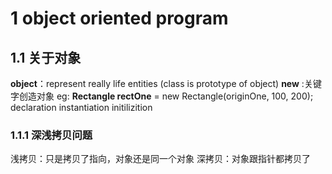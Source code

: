 # 1 object oriented program
## 1.1 关于对象
**object**：represent really life entities
(class is prototype of object)
**new** :关键字创造对象
eg:
**Rectangle rectOne** = new Rectangle(originOne, 100, 200);
declaration     instantiation      initilizition

### 1.1.1 深浅拷贝问题
浅拷贝：只是拷贝了指向，对象还是同一个对象
深拷贝：对象跟指针都拷贝了
